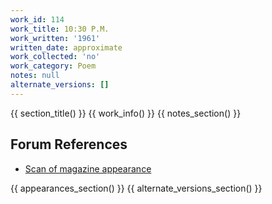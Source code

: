 ```yaml
---
work_id: 114
work_title: 10:30 P.M.
work_written: '1961'
written_date: approximate
work_collected: 'no'
work_category: Poem
notes: null
alternate_versions: []
---
```


{{ section_title() }}
{{ work_info() }}
{{ notes_section() }}
## Forum References
- [Scan of magazine appearance](https://bukowskiforum.com/threads/10-30-p-m.5941/)

{{ appearances_section() }}
{{ alternate_versions_section() }}